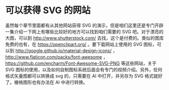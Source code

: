 # 可以获得 SVG 的网站

虽然每个章节里面都有从其他网站获得 SVG 的演示，但是咱们这里还是专门开辟一集介绍一下网上有哪些比较好的地方可以找到咱们需要的 SVG 吧。对于漂亮的大图，可以到 http://www.shutterstock.com/ 去找，这个是付费的。类似的图库免费的也有，在 https://openclipart.org/ 。要下载网站上使用的 SVG 图标，可以到 http://google.github.io/material-design-icons/ ，http://www.flaticon.com/packs/font-awesome ，https://github.com/encharm/Font-Awesome-SVG-PNG 等这些网站，关于 SVG 图标的使用，以及如何自制图标系统后面会有专门的视频介绍。另外，任何格式矢量图都可以转换成 svg 的，只需要在 AI 中打开，并另存为 SVG 格式就好了。栅格图形也有办法在 AI 中进行转换。

